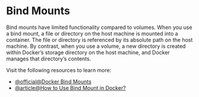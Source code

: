 # Bind Mounts

Bind mounts have limited functionality compared to volumes. When you use a bind mount, a file or directory on the host machine is mounted into a container. The file or directory is referenced by its absolute path on the host machine. By contrast, when you use a volume, a new directory is created within Docker’s storage directory on the host machine, and Docker manages that directory’s contents.

Visit the following resources to learn more:

- [@official@Docker Bind Mounts](https://docs.docker.com/storage/bind-mounts/)
- [@article@How to Use Bind Mount in Docker?](https://www.geeksforgeeks.org/how-to-use-bind-mount-in-docker/)
